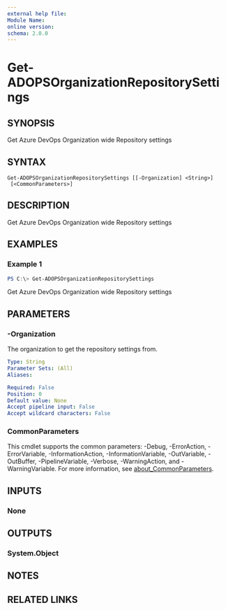 ```yaml
---
external help file:
Module Name:
online version:
schema: 2.0.0
---
```


# Get-ADOPSOrganizationRepositorySettings

## SYNOPSIS
Get Azure DevOps Organization wide Repository settings

## SYNTAX

```
Get-ADOPSOrganizationRepositorySettings [[-Organization] <String>]
 [<CommonParameters>]
```

## DESCRIPTION
Get Azure DevOps Organization wide Repository settings

## EXAMPLES

### Example 1
```powershell
PS C:\> Get-ADOPSOrganizationRepositorySettings
```

Get Azure DevOps Organization wide Repository settings

## PARAMETERS

### -Organization
The organization to get the repository settings from.

```yaml
Type: String
Parameter Sets: (All)
Aliases:

Required: False
Position: 0
Default value: None
Accept pipeline input: False
Accept wildcard characters: False
```

### CommonParameters
This cmdlet supports the common parameters: -Debug, -ErrorAction, -ErrorVariable, -InformationAction, -InformationVariable, -OutVariable, -OutBuffer, -PipelineVariable, -Verbose, -WarningAction, and -WarningVariable. For more information, see [about_CommonParameters](http://go.microsoft.com/fwlink/?LinkID=113216).

## INPUTS

### None

## OUTPUTS

### System.Object
## NOTES

## RELATED LINKS
